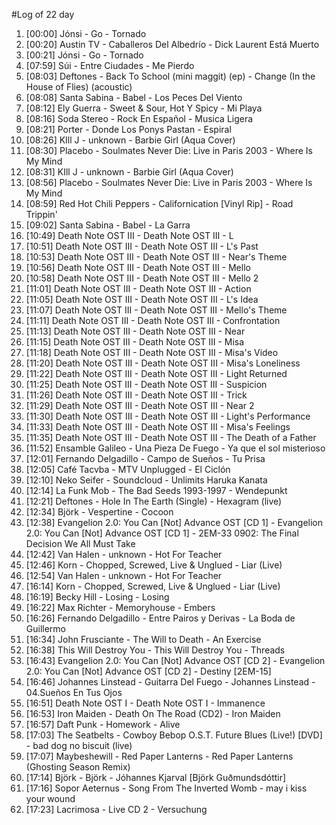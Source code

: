 #Log of 22 day

1. [00:00] Jónsi - Go - Tornado
1. [00:20] Austin TV - Caballeros Del Albedrío - Dick Laurent Está Muerto
1. [00:21] Jónsi - Go - Tornado
1. [07:59] Súi - Entre Ciudades - Me Pierdo
1. [08:03] Deftones - Back To School (mini maggit) (ep) - Change (In the House of Flies) (acoustic)
1. [08:08] Santa Sabina - Babel - Los Peces Del Viento
1. [08:12] Ely Guerra - Sweet & Sour, Hot Y Spicy - Mi Playa
1. [08:16] Soda Stereo - Rock En Español - Musica Ligera
1. [08:21] Porter - Donde Los Ponys Pastan - Espiral
1. [08:26] KIll J - unknown - Barbie Girl (Aqua Cover)
1. [08:30] Placebo - Soulmates Never Die: Live in Paris 2003 - Where Is My Mind
1. [08:31] KIll J - unknown - Barbie Girl (Aqua Cover)
1. [08:56] Placebo - Soulmates Never Die: Live in Paris 2003 - Where Is My Mind
1. [08:59] Red Hot Chili Peppers - Californication [Vinyl Rip] - Road Trippin'
1. [09:02] Santa Sabina - Babel - La Garra
1. [10:49] Death Note OST III - Death Note OST III - L
1. [10:51] Death Note OST III - Death Note OST III - L's Past
1. [10:53] Death Note OST III - Death Note OST III - Near's Theme
1. [10:56] Death Note OST III - Death Note OST III - Mello
1. [10:58] Death Note OST III - Death Note OST III - Mello 2
1. [11:01] Death Note OST III - Death Note OST III - Action
1. [11:05] Death Note OST III - Death Note OST III - L's Idea
1. [11:07] Death Note OST III - Death Note OST III - Mello's Theme
1. [11:11] Death Note OST III - Death Note OST III - Confrontation
1. [11:13] Death Note OST III - Death Note OST III - Near
1. [11:15] Death Note OST III - Death Note OST III - Misa
1. [11:18] Death Note OST III - Death Note OST III - Misa's Video
1. [11:20] Death Note OST III - Death Note OST III - Misa's Loneliness
1. [11:22] Death Note OST III - Death Note OST III - Light Returned
1. [11:25] Death Note OST III - Death Note OST III - Suspicion
1. [11:26] Death Note OST III - Death Note OST III - Trick
1. [11:29] Death Note OST III - Death Note OST III - Near 2
1. [11:30] Death Note OST III - Death Note OST III - Light's Performance
1. [11:33] Death Note OST III - Death Note OST III - Misa's Feelings
1. [11:35] Death Note OST III - Death Note OST III - The Death of a Father
1. [11:52] Ensamble Galileo - Una Pieza De Fuego - Ya que el sol misterioso
1. [12:01] Fernando Delgadillo - Campo de Sueños - Tu Prisa
1. [12:05] Café Tacvba - MTV Unplugged - El Ciclón
1. [12:10] Neko Seifer - Soundcloud - Unlimits Haruka Kanata
1. [12:14] La Funk Mob - The Bad Seeds 1993-1997 - Wendepunkt
1. [12:21] Deftones - Hole In The Earth (Single) - Hexagram (live)
1. [12:34] Björk - Vespertine - Cocoon
1. [12:38] Evangelion 2.0: You Can [Not] Advance OST [CD 1] - Evangelion 2.0: You Can [Not] Advance OST [CD 1] - 2EM-33 0902: The Final Decision We All Must Take
1. [12:42] Van Halen - unknown - Hot For Teacher
1. [12:46] Korn - Chopped, Screwed, Live & Unglued - Liar (Live)
1. [12:54] Van Halen - unknown - Hot For Teacher
1. [16:14] Korn - Chopped, Screwed, Live & Unglued - Liar (Live)
1. [16:19] Becky Hill - Losing - Losing
1. [16:22] Max Richter - Memoryhouse - Embers
1. [16:26] Fernando Delgadillo - Entre Pairos y Derivas - La Boda de Guillermo
1. [16:34] John Frusciante - The Will to Death - An Exercise
1. [16:38] This Will Destroy You - This Will Destroy You - Threads
1. [16:43] Evangelion 2.0: You Can [Not] Advance OST [CD 2] - Evangelion 2.0: You Can [Not] Advance OST [CD 2] - Destiny [2EM-15]
1. [16:46] Johannes Linstead - Guitarra Del Fuego - Johannes Linstead - 04.Sueños En Tus Ojos
1. [16:51] Death Note OST I - Death Note OST I - Immanence
1. [16:53] Iron Maiden - Death On The Road (CD2) - Iron Maiden
1. [16:57] Daft Punk - Homework - Alive
1. [17:03] The Seatbelts - Cowboy Bebop O.S.T. Future Blues (Live!) [DVD] - bad dog no biscuit (live)
1. [17:07] Maybeshewill - Red Paper Lanterns - Red Paper Lanterns (Ghosting Season Remix)
1. [17:14] Björk - Björk - Jóhannes Kjarval [Björk Guðmundsdóttir]
1. [17:16] Sopor Aeternus - Song From The Inverted Womb - may i kiss your wound
1. [17:23] Lacrimosa - Live CD 2 - Versuchung
